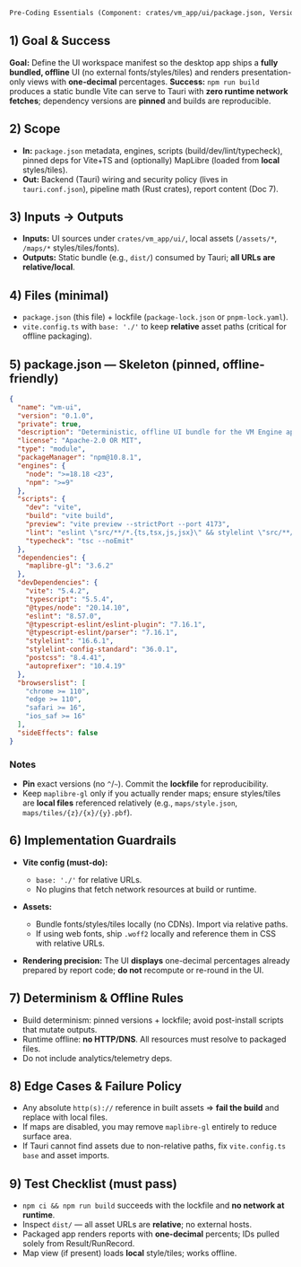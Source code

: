 ```md
Pre-Coding Essentials (Component: crates/vm_app/ui/package.json, Version/FormulaID: VM-ENGINE v0) — 84/89
```

## 1) Goal & Success

**Goal:** Define the UI workspace manifest so the desktop app ships a **fully bundled, offline** UI (no external fonts/styles/tiles) and renders presentation-only views with **one-decimal** percentages.
**Success:** `npm run build` produces a static bundle Vite can serve to Tauri with **zero runtime network fetches**; dependency versions are **pinned** and builds are reproducible.

## 2) Scope

* **In:** `package.json` metadata, engines, scripts (build/dev/lint/typecheck), pinned deps for Vite+TS and (optionally) MapLibre (loaded from **local** styles/tiles).
* **Out:** Backend (Tauri) wiring and security policy (lives in `tauri.conf.json`), pipeline math (Rust crates), report content (Doc 7).

## 3) Inputs → Outputs

* **Inputs:** UI sources under `crates/vm_app/ui/`, local assets (`/assets/*`, `/maps/*` styles/tiles/fonts).
* **Outputs:** Static bundle (e.g., `dist/`) consumed by Tauri; **all URLs are relative/local**.

## 4) Files (minimal)

* `package.json` (this file) + lockfile (`package-lock.json` or `pnpm-lock.yaml`).
* `vite.config.ts` with `base: './'` to keep **relative** asset paths (critical for offline packaging).

## 5) package.json — Skeleton (pinned, offline-friendly)

```json
{
  "name": "vm-ui",
  "version": "0.1.0",
  "private": true,
  "description": "Deterministic, offline UI bundle for the VM Engine app",
  "license": "Apache-2.0 OR MIT",
  "type": "module",
  "packageManager": "npm@10.8.1",
  "engines": {
    "node": ">=18.18 <23",
    "npm": ">=9"
  },
  "scripts": {
    "dev": "vite",
    "build": "vite build",
    "preview": "vite preview --strictPort --port 4173",
    "lint": "eslint \"src/**/*.{ts,tsx,js,jsx}\" && stylelint \"src/**/*.{css,scss}\"",
    "typecheck": "tsc --noEmit"
  },
  "dependencies": {
    "maplibre-gl": "3.6.2"
  },
  "devDependencies": {
    "vite": "5.4.2",
    "typescript": "5.5.4",
    "@types/node": "20.14.10",
    "eslint": "8.57.0",
    "@typescript-eslint/eslint-plugin": "7.16.1",
    "@typescript-eslint/parser": "7.16.1",
    "stylelint": "16.6.1",
    "stylelint-config-standard": "36.0.1",
    "postcss": "8.4.41",
    "autoprefixer": "10.4.19"
  },
  "browserslist": [
    "chrome >= 110",
    "edge >= 110",
    "safari >= 16",
    "ios_saf >= 16"
  ],
  "sideEffects": false
}
```

### Notes

* **Pin** exact versions (no `^`/`~`). Commit the **lockfile** for reproducibility.
* Keep `maplibre-gl` only if you actually render maps; ensure styles/tiles are **local files** referenced relatively (e.g., `maps/style.json`, `maps/tiles/{z}/{x}/{y}.pbf`).

## 6) Implementation Guardrails

* **Vite config (must-do):**

  * `base: './'` for relative URLs.
  * No plugins that fetch network resources at build or runtime.
* **Assets:**

  * Bundle fonts/styles/tiles locally (no CDNs). Import via relative paths.
  * If using web fonts, ship `.woff2` locally and reference them in CSS with relative URLs.
* **Rendering precision:** The UI **displays** one-decimal percentages already prepared by report code; **do not** recompute or re-round in the UI.

## 7) Determinism & Offline Rules

* Build determinism: pinned versions + lockfile; avoid post-install scripts that mutate outputs.
* Runtime offline: **no HTTP/DNS**. All resources must resolve to packaged files.
* Do not include analytics/telemetry deps.

## 8) Edge Cases & Failure Policy

* Any absolute `http(s)://` reference in built assets ⇒ **fail the build** and replace with local files.
* If maps are disabled, you may remove `maplibre-gl` entirely to reduce surface area.
* If Tauri cannot find assets due to non-relative paths, fix `vite.config.ts` `base` and asset imports.

## 9) Test Checklist (must pass)

* `npm ci && npm run build` succeeds with the lockfile and **no network at runtime**.
* Inspect `dist/` — all asset URLs are **relative**; no external hosts.
* Packaged app renders reports with **one-decimal** percents; IDs pulled solely from Result/RunRecord.
* Map view (if present) loads **local** style/tiles; works offline.
